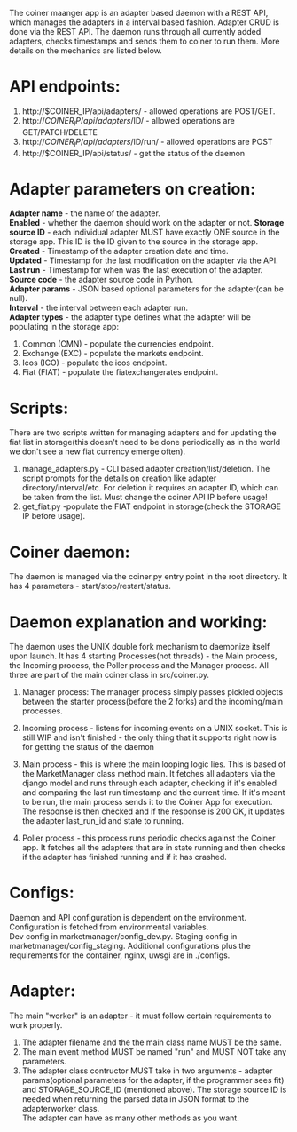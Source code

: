 The coiner maanger app is an adapter based daemon with a REST API, which manages the adapters in a interval based fashion. Adapter CRUD is done via the REST API. The daemon runs through all currently added adapters, checks timestamps and sends them to coiner to run them. More details on the mechanics are listed below.  


# API endpoints:
1. http://$COINER_IP/api/adapters/ - allowed operations are POST/GET.  
2. http://$COINER_IP/api/adapters/$ID/ - allowed operations are GET/PATCH/DELETE  
3. http://$COINER_IP/api/adapters/$ID/run/ - allowed operations are POST  
4. http://$COINER_IP/api/status/ - get the status of the daemon

# Adapter parameters on creation:
**Adapter name** - the name of the adapter.  
**Enabled** - whether the daemon should work on the adapter or not.
**Storage source ID** - each individual adapter MUST have exactly ONE source in the storage app. This ID is the ID given to the source in the storage app.  
**Created** - Timestamp of the adapter creation date and time.  
**Updated** - Timestamp for the last modification on the adapter via the API.  
**Last run** - Timestamp for when was the last execution of the adapter.  
**Source code** - the adapter source code in Python.  
**Adapter params** - JSON based optional parameters for the adapter(can be null).  
**Interval** - the interval between each adapter run.  
**Adapter types** - the adapter type defines what the adapter will be populating in the storage app:  
1. Common (CMN) - populate the currencies endpoint.   
2. Exchange (EXC) - populate the markets endpoint.  
3. Icos (ICO) - populate the icos endpoint.  
4. Fiat (FIAT) - populate the fiatexchangerates endpoint.  


# Scripts:
There are two scripts written for managing adapters and for updating the fiat list in storage(this doesn't need to be done periodically as in the world we don't see a new fiat currency emerge often).  
1. manage_adapters.py - CLI based adapter creation/list/deletion. The script prompts for the details on creation like adapter directory/interval/etc. For deletion it requires an adapter ID, which can be taken from the list. Must change the coiner API IP before usage!  
2. get_fiat.py -populate the FIAT endpoint in storage(check the STORAGE IP before usage).  

# Coiner daemon:  
The daemon is managed via the coiner.py entry point in the root directory. It has 4 parameters - start/stop/restart/status.

# Daemon explanation and working:  
The daemon uses the UNIX double fork mechanism to daemonize itself upon launch. It has 4 starting Processes(not threads) - the Main process, the Incoming process, the Poller process and the Manager process. All three are part of the main coiner class in src/coiner.py.    

1. Manager process:
The manager process simply passes pickled objects between the starter process(before the 2 forks) and the incoming/main processes.

2. Incoming process - listens for incoming events on a UNIX socket. This is still WIP and isn't finished - the only thing that it supports right now is for getting the status of the daemon

3. Main process - this is where the main looping logic lies. This is based of the MarketManager class method main. It fetches all adapters via the django model and runs through each adapter, checking if it's enabled and comparing the last run timestamp and the current time. If it's meant to be run, the main process sends it to the Coiner App for execution. The response is then checked and if the response is 200 OK, it updates the adapter last_run_id and state to running.  

4. Poller process - this process runs periodic checks against the Coiner app. It fetches all the adapters that are in state running and then checks if the adapter has finished running and if it has crashed.  

# Configs:
Daemon and API configuration is dependent on the environment. Configuration is fetched from environmental variables.    
Dev config in marketmanager/config_dev.py. Staging config in marketmanager/config_staging. Additional configurations plus the requirements for the container, nginx, uwsgi are in ./configs.


# Adapter:
The main "worker" is an adapter - it must follow certain requirements to work properly.  
1. The adapter filename and the the main class name MUST be the same.  
2. The main event method MUST be named "run" and MUST NOT take any parameters.  
3. The adapter class contructor MUST take in two arguments - adapter params(optional parameters for the adapter, if the programmer sees fit) and STORAGE_SOURCE_ID (mentioned above). The storage source ID is needed when returning the parsed data in JSON format to the adapterworker class.  
The adapter can have as many other methods as you want.  
